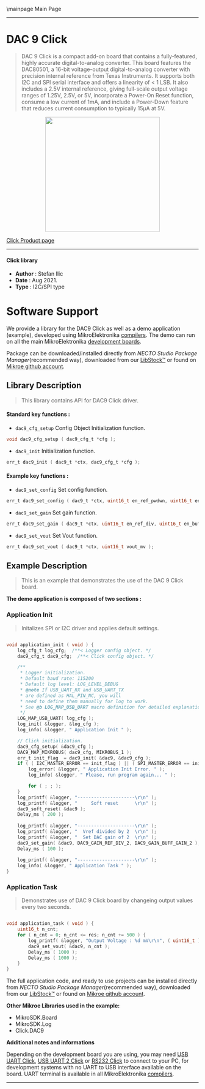 \mainpage Main Page

---
# DAC 9 Click

> DAC 9 Click is a compact add-on board that contains a fully-featured, highly accurate digital-to-analog converter. This board features the DAC80501, a 16-bit voltage-output digital-to-analog converter with precision internal reference from Texas Instruments. It supports both I2C and SPI serial interface and offers a linearity of < 1 LSB. It also includes a 2.5V internal reference, giving full-scale output voltage ranges of 1.25V, 2.5V, or 5V, incorporate a Power-On Reset function, consume a low current of 1mA, and include a Power-Down feature that reduces current consumption to typically 15μA at 5V.

<p align="center">
  <img src="https://download.mikroe.com/images/click_for_ide/dac9_click.png" height=300px>
</p>

[Click Product page](https://www.mikroe.com/dac-9-click)

---


#### Click library

- **Author**        : Stefan Ilic
- **Date**          : Aug 2021.
- **Type**          : I2C/SPI type


# Software Support

We provide a library for the DAC9 Click
as well as a demo application (example), developed using MikroElektronika
[compilers](https://www.mikroe.com/necto-studio).
The demo can run on all the main MikroElektronika [development boards](https://www.mikroe.com/development-boards).

Package can be downloaded/installed directly from *NECTO Studio Package Manager*(recommended way), downloaded from our [LibStock&trade;](https://libstock.mikroe.com) or found on [Mikroe github account](https://github.com/MikroElektronika/mikrosdk_click_v2/tree/master/clicks).

## Library Description

> This library contains API for DAC9 Click driver.

#### Standard key functions :

- `dac9_cfg_setup` Config Object Initialization function.
```c
void dac9_cfg_setup ( dac9_cfg_t *cfg );
```

- `dac9_init` Initialization function.
```c
err_t dac9_init ( dac9_t *ctx, dac9_cfg_t *cfg );
```

#### Example key functions :

- `dac9_set_config` Set config function.
```c
err_t dac9_set_config ( dac9_t *ctx, uint16_t en_ref_pwdwn, uint16_t en_dac_pwdwn );
```

- `dac9_set_gain` Set gain function.
```c
err_t dac9_set_gain ( dac9_t *ctx, uint16_t en_ref_div, uint16_t en_buff_gain );
```

- `dac9_set_vout` Set Vout function.
```c
err_t dac9_set_vout ( dac9_t *ctx, uint16_t vout_mv );
```

## Example Description

> This is an example that demonstrates the use of the DAC 9 Click board.

**The demo application is composed of two sections :**

### Application Init

> Initalizes SPI or I2C driver and applies default settings.

```c

void application_init ( void ) {
    log_cfg_t log_cfg;  /**< Logger config object. */
    dac9_cfg_t dac9_cfg;  /**< Click config object. */

    /** 
     * Logger initialization.
     * Default baud rate: 115200
     * Default log level: LOG_LEVEL_DEBUG
     * @note If USB_UART_RX and USB_UART_TX 
     * are defined as HAL_PIN_NC, you will 
     * need to define them manually for log to work. 
     * See @b LOG_MAP_USB_UART macro definition for detailed explanation.
     */
    LOG_MAP_USB_UART( log_cfg );
    log_init( &logger, &log_cfg );
    log_info( &logger, " Application Init " );

    // Click initialization.
    dac9_cfg_setup( &dac9_cfg );
    DAC9_MAP_MIKROBUS( dac9_cfg, MIKROBUS_1 );
    err_t init_flag  = dac9_init( &dac9, &dac9_cfg );
    if ( ( I2C_MASTER_ERROR == init_flag ) || ( SPI_MASTER_ERROR == init_flag ) ) {
        log_error( &logger, " Application Init Error. " );
        log_info( &logger, " Please, run program again... " );

        for ( ; ; );
    }
    log_printf( &logger, "---------------------\r\n" );
    log_printf( &logger, "     Soft reset      \r\n" );
    dac9_soft_reset( &dac9 );
    Delay_ms ( 200 );
    
    log_printf( &logger, "---------------------\r\n" );
    log_printf( &logger, "  Vref divided by 2  \r\n" );
    log_printf( &logger, "  Set DAC gain of 2  \r\n" );
    dac9_set_gain( &dac9, DAC9_GAIN_REF_DIV_2, DAC9_GAIN_BUFF_GAIN_2 );
    Delay_ms ( 100 );
    
    log_printf( &logger, "---------------------\r\n" );
    log_info( &logger, " Application Task " );
}

```

### Application Task

> Demonstrates use of DAC 9 Click board by changeing output values every two seconds.

```c

void application_task ( void ) {
    uint16_t n_cnt;
    for ( n_cnt = 0; n_cnt <= res; n_cnt += 500 ) {
        log_printf( &logger, "Output Voltage : %d mV\r\n", ( uint16_t ) n_cnt );
        dac9_set_vout( &dac9, n_cnt );
        Delay_ms ( 1000 );
        Delay_ms ( 1000 );
    }
}

```

The full application code, and ready to use projects can be installed directly from *NECTO Studio Package Manager*(recommended way), downloaded from our [LibStock&trade;](https://libstock.mikroe.com) or found on [Mikroe github account](https://github.com/MikroElektronika/mikrosdk_click_v2/tree/master/clicks).

**Other Mikroe Libraries used in the example:**

- MikroSDK.Board
- MikroSDK.Log
- Click.DAC9

**Additional notes and informations**

Depending on the development board you are using, you may need
[USB UART Click](https://www.mikroe.com/usb-uart-click),
[USB UART 2 Click](https://www.mikroe.com/usb-uart-2-click) or
[RS232 Click](https://www.mikroe.com/rs232-click) to connect to your PC, for
development systems with no UART to USB interface available on the board. UART
terminal is available in all MikroElektronika
[compilers](https://shop.mikroe.com/compilers).

---
